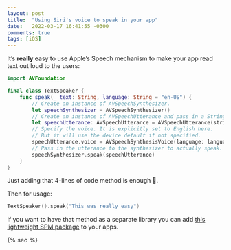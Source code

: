 ```yaml
---
layout: post
title:  "Using Siri's voice to speak in your app"
date:   2022-03-17 16:41:55 -0300
comments: true
tags: [iOS]
---
```


It’s **really** easy to use Apple’s Speech mechanism to make your app read text out loud to the users:

```swift
import AVFoundation

final class TextSpeaker {
    func speak(_ text: String, language: String = "en-US") {
        // Create an instance of AVSpeechSynthesizer.
        let speechSynthesizer = AVSpeechSynthesizer()
        // Create an instance of AVSpeechUtterance and pass in a String to be spoken.
        let speechUtterance: AVSpeechUtterance = AVSpeechUtterance(string: text)
        // Specify the voice. It is explicitly set to English here.
        // But it will use the device default if not specified.
        speechUtterance.voice = AVSpeechSynthesisVoice(language: language)
        // Pass in the utterance to the synthesizer to actually speak.
        speechSynthesizer.speak(speechUtterance)
    }
}
```

Just adding that 4-lines of code method is enough 🚀.

Then for usage:

```swift
TextSpeaker().speak("This was really easy")
```

If you want to have that method as a separate library you can add [this lightweight SPM package](https://github.com/mdb1/Speech) to your apps.

<!-- Do not remove - SEO meta tags -->
{% seo %}